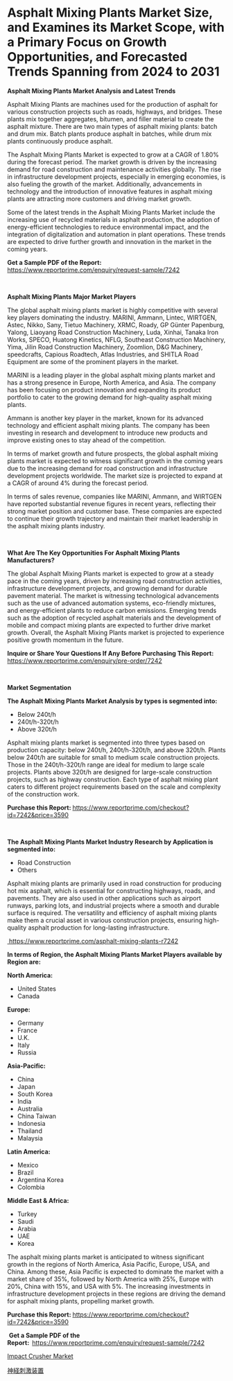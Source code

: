 <p><h1>Asphalt Mixing Plants Market Size, and Examines its Market Scope, with a Primary Focus on Growth Opportunities, and Forecasted Trends Spanning from 2024 to 2031</h1></p><p><strong>Asphalt Mixing Plants Market Analysis and Latest Trends</strong></p>
<p><p>Asphalt Mixing Plants are machines used for the production of asphalt for various construction projects such as roads, highways, and bridges. These plants mix together aggregates, bitumen, and filler material to create the asphalt mixture. There are two main types of asphalt mixing plants: batch and drum mix. Batch plants produce asphalt in batches, while drum mix plants continuously produce asphalt.</p><p>The Asphalt Mixing Plants Market is expected to grow at a CAGR of 1.80% during the forecast period. The market growth is driven by the increasing demand for road construction and maintenance activities globally. The rise in infrastructure development projects, especially in emerging economies, is also fueling the growth of the market. Additionally, advancements in technology and the introduction of innovative features in asphalt mixing plants are attracting more customers and driving market growth.</p><p>Some of the latest trends in the Asphalt Mixing Plants Market include the increasing use of recycled materials in asphalt production, the adoption of energy-efficient technologies to reduce environmental impact, and the integration of digitalization and automation in plant operations. These trends are expected to drive further growth and innovation in the market in the coming years.</p></p>
<p><strong>Get a Sample PDF of the Report:&nbsp;</strong> <a href="https://www.reportprime.com/enquiry/request-sample/7242">https://www.reportprime.com/enquiry/request-sample/7242</a></p>
<p>&nbsp;</p>
<p><strong>Asphalt Mixing Plants Major Market Players</strong></p>
<p><p>The global asphalt mixing plants market is highly competitive with several key players dominating the industry. MARINI, Ammann, Lintec, WIRTGEN, Astec, Nikko, Sany, Tietuo Machinery, XRMC, Roady, GP Günter Papenburg, Yalong, Liaoyang Road Construction Machinery, Luda, Xinhai, Tanaka Iron Works, SPECO, Huatong Kinetics, NFLG, Southeast Construction Machinery, Yima, Jilin Road Construction Machinery, Zoomlion, D&G Machinery, speedcrafts, Capious Roadtech, Atlas Industries, and SHITLA Road Equipment are some of the prominent players in the market.</p><p>MARINI is a leading player in the global asphalt mixing plants market and has a strong presence in Europe, North America, and Asia. The company has been focusing on product innovation and expanding its product portfolio to cater to the growing demand for high-quality asphalt mixing plants.</p><p>Ammann is another key player in the market, known for its advanced technology and efficient asphalt mixing plants. The company has been investing in research and development to introduce new products and improve existing ones to stay ahead of the competition.</p><p>In terms of market growth and future prospects, the global asphalt mixing plants market is expected to witness significant growth in the coming years due to the increasing demand for road construction and infrastructure development projects worldwide. The market size is projected to expand at a CAGR of around 4% during the forecast period.</p><p>In terms of sales revenue, companies like MARINI, Ammann, and WIRTGEN have reported substantial revenue figures in recent years, reflecting their strong market position and customer base. These companies are expected to continue their growth trajectory and maintain their market leadership in the asphalt mixing plants industry.</p></p>
<p>&nbsp;</p>
<p><strong>What Are The Key Opportunities For Asphalt Mixing Plants Manufacturers?</strong></p>
<p><p>The global Asphalt Mixing Plants market is expected to grow at a steady pace in the coming years, driven by increasing road construction activities, infrastructure development projects, and growing demand for durable pavement material. The market is witnessing technological advancements such as the use of advanced automation systems, eco-friendly mixtures, and energy-efficient plants to reduce carbon emissions. Emerging trends such as the adoption of recycled asphalt materials and the development of mobile and compact mixing plants are expected to further drive market growth. Overall, the Asphalt Mixing Plants market is projected to experience positive growth momentum in the future.</p></p>
<p><strong>Inquire or Share Your Questions If Any Before Purchasing This Report:</strong> <a href="https://www.reportprime.com/enquiry/pre-order/7242">https://www.reportprime.com/enquiry/pre-order/7242</a></p>
<p>&nbsp;</p>
<p><strong>Market Segmentation</strong></p>
<p><strong>The Asphalt Mixing Plants Market Analysis by types is segmented into:</strong></p>
<p><ul><li>Below 240t/h</li><li>240t/h-320t/h</li><li>Above 320t/h</li></ul></p>
<p><p>Asphalt mixing plants market is segmented into three types based on production capacity: below 240t/h, 240t/h-320t/h, and above 320t/h. Plants below 240t/h are suitable for small to medium scale construction projects. Those in the 240t/h-320t/h range are ideal for medium to large scale projects. Plants above 320t/h are designed for large-scale construction projects, such as highway construction. Each type of asphalt mixing plant caters to different project requirements based on the scale and complexity of the construction work.</p></p>
<p><strong>Purchase this Report:&nbsp;</strong><a href="https://www.reportprime.com/checkout?id=7242&price=3590">https://www.reportprime.com/checkout?id=7242&price=3590</a></p>
<p>&nbsp;</p>
<p><strong>The Asphalt Mixing Plants Market Industry Research by Application is segmented into:</strong></p>
<p><ul><li>Road Construction</li><li>Others</li></ul></p>
<p><p>Asphalt mixing plants are primarily used in road construction for producing hot mix asphalt, which is essential for constructing highways, roads, and pavements. They are also used in other applications such as airport runways, parking lots, and industrial projects where a smooth and durable surface is required. The versatility and efficiency of asphalt mixing plants make them a crucial asset in various construction projects, ensuring high-quality asphalt production for long-lasting infrastructure.</p></p>
<p><a href="https://www.reportprime.com/asphalt-mixing-plants-r7242">&nbsp;https://www.reportprime.com/asphalt-mixing-plants-r7242</a></p>
<p><strong>In terms of Region, the Asphalt Mixing Plants Market Players available by Region are:</strong></p>
<p>
    <p> <strong> North America: </strong>
        <ul>
            <li>United States</li>
            <li>Canada</li>
        </ul>
        </p> 
    <p> <strong> Europe: </strong>
        <ul>
            <li>Germany</li>
            <li>France</li>
            <li>U.K.</li>
            <li>Italy</li>
            <li>Russia</li>
        </ul>
        </p> 
    <p> <strong> Asia-Pacific: </strong>
        <ul>
            <li>China</li>
            <li>Japan</li>
            <li>South Korea</li>
            <li>India</li>
            <li>Australia</li>
            <li>China Taiwan</li>
            <li>Indonesia</li>
            <li>Thailand</li>
            <li>Malaysia</li>
        </ul>
        </p> 
    <p> <strong> Latin America: </strong>
        <ul>
            <li>Mexico</li>
            <li>Brazil</li>
            <li>Argentina Korea</li>
            <li>Colombia</li>
        </ul>
        </p> 
    <p> <strong> Middle East & Africa: </strong>
        <ul>
            <li>Turkey</li>
            <li>Saudi</li>
            <li>Arabia</li>
            <li>UAE</li>
            <li>Korea</li>
        </ul>
    </p>
    </p>
<p><p>The asphalt mixing plants market is anticipated to witness significant growth in the regions of North America, Asia Pacific, Europe, USA, and China. Among these, Asia Pacific is expected to dominate the market with a market share of 35%, followed by North America with 25%, Europe with 20%, China with 15%, and USA with 5%. The increasing investments in infrastructure development projects in these regions are driving the demand for asphalt mixing plants, propelling market growth.</p></p>
<p><strong>Purchase this Report: </strong><a href="https://www.reportprime.com/checkout?id=7242&price=3590">https://www.reportprime.com/checkout?id=7242&price=3590</a></p>
<p>&nbsp;<strong>Get a Sample PDF of the Report:&nbsp;&nbsp;</strong><a href="https://www.reportprime.com/enquiry/request-sample/7242">https://www.reportprime.com/enquiry/request-sample/7242</a></p>
<p><strong></strong></p>
<p><p><a href="https://github.com/GroverBarry/Market-Research-Report-List-4/blob/main/impact-crusher-market.md">Impact Crusher Market</a></p><p><a href="https://github.com/ppmazlotr77499/Market-Research-Report-List-1/blob/main/816112123339.md">神経刺激装置</a></p></p>